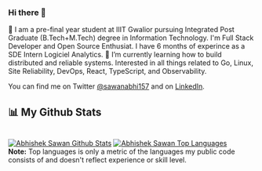 <!-- <h1 align="center">Hi <img src="https://raw.githubusercontent.com/MartinHeinz/MartinHeinz/master/wave.gif" width="10px">, I'm Abhishek Sawan</h1> -->
<!-- <h1 align="center">Hi , I'm Abhishek Sawan</h1>
<h3 align="center">A passionate Full Stack  Developer and and Open Source Enthusiast. </h3>  -->


### Hi there 👋

:telescope: I am a pre-final year student at IIIT Gwalior pursuing Integrated Post Graduate (B.Tech+M.Tech) degree in Information Technology. I'm Full Stack Developer and Open Source Enthusiat. I have 6 months of experince as a SDE Intern Logiciel Analytics. :seedling: I’m currently learning how to build distributed and reliable systems. Interested in all things related to Go, Linux, Site Reliability, DevOps, React, TypeScript, and Observability.

You can find me on Twitter [@sawanabhi157](https://twitter.com/sawanabhi157) and on [LinkedIn](https://www.linkedin.com/in/sawanabhi157/).



<!-- ## 🚀 Languages and Tools: -->
<!-- 
<p align="left"> 

<a href="https://www.w3schools.com/cpp/" target="_blank"> <img src="https://img.icons8.com/ios-filled/50/fa314a/c-plus-plus-logo.png"/> </a>
<a href="https://developer.mozilla.org/en-US/docs/Web/JavaScript" target="_blank"> <img src="https://img.icons8.com/color/48/000000/javascript.png"/> </a> 
 <a href="https://git-scm.com/" target="_blank"> <img src="https://img.icons8.com/color/48/000000/git.png"/> </a> 
<a href="https://reactjs.org/" target="_blank"> <img src="https://img.icons8.com/color/48/000000/react-native.png"/> </a>
    <a href="https://redux.js.org" target="_blank"> <img src="https://img.icons8.com/color/48/000000/redux.png"/> </a>
    <a style="padding-right:8px;" href="https://nodejs.org" target="_blank"> <img src="https://img.icons8.com/color/48/000000/nodejs.png"/> </a>
<a href="https://www.mongodb.com/" target="_blank"> <img src="https://raw.githubusercontent.com/devicons/devicon/master/icons/mongodb/mongodb-original-wordmark.svg" alt="mongodb" width="48" height="48"/> </a> 
   <a href="https://www.w3schools.com/css/" target="_blank"> <img  src="https://img.icons8.com/color/48/000000/css3.png"/> </a> 
    <a href="https://getbootstrap.com" target="_blank"> <img src="https://img.icons8.com/color/48/000000/bootstrap.png"/> </a> 
    <a href="https://expressjs.com" target="_blank"> <img src="https://raw.githubusercontent.com/devicons/devicon/master/icons/express/express-original-wordmark.svg" alt="express" width="40" height="40"/> </a>
    <a href="https://postman.com" target="_blank"> <img src="https://www.vectorlogo.zone/logos/getpostman/getpostman-icon.svg" alt="postman" width="45" height="45"/> </a>  
 -->



  


<!-- </p> -->

<!-- [![React Badge](https://img.shields.io/badge/-React-61DBFB?style=for-the-badge&labelColor=black&logo=react&logoColor=61DBFB)](#)  [![Javascript Badge](https://img.shields.io/badge/-Javascript-F0DB4F?style=for-the-badge&labelColor=black&logo=javascript&logoColor=F0DB4F)](#) [![Typescript Badge](https://img.shields.io/badge/-Typescript-007acc?style=for-the-badge&labelColor=black&logo=typescript&logoColor=007acc)](#) [![Nodejs Badge](https://img.shields.io/badge/-Nodejs-3C873A?style=for-the-badge&labelColor=black&logo=node.js&logoColor=3C873A)](#) [![GraphQL Badge](https://img.shields.io/badge/-GraphQl-e535ab?style=for-the-badge&labelColor=black&logo=node.js&logoColor=e535ab)](#) -->
<!-- <br/> -->
<!-- 
<p align="center">
    <a href="https://github.com/sawanabhi157/github-readme-streak-stats">
        <img title="🔥 Get streak stats for your profile at git.io/streak-stats" alt="Abhishek Sawan streak" src="https://github-readme-streak-stats.herokuapp.com/?user=sawanabhi157&theme=black-ice&hide_border=true&stroke=0000&background=060A0CD0"/>
    </a>
</p> -->

## 📊 My Github Stats

  <br/>
    <a href="https://github.com/sawanabhi157/github-readme-stats"><img alt="Abhishek Sawan Github Stats" src="https://github-readme-stats.vercel.app/api?username=sawanabhi157&show_icons=true&count_private=true&theme=react&hide_border=true&bg_color=0D1117" /></a>
  <a href="https://github.com/sawanabhi157/github-readme-stats"><img alt="Abhishek Sawan Top Languages" src="https://github-readme-stats.vercel.app/api/top-langs/?username=sawanabhi157&langs_count=8&count_private=true&layout=compact&theme=react&hide_border=true&bg_color=0D1117" /></a>
  <br/>
  <b>Note:</b> Top languages is only a metric of the languages my public code consists of and doesn't reflect experience or skill level.


<br/>
<br/>

<!-- <a href="https://github.com/sawanabhi157/github-readme-activity-graph"><img alt="Abhishek Sawan Activity Graph" src="https://activity-graph.herokuapp.com/graph?username=sawanabhi157&bg_color=0D1117&color=5BCDEC&line=5BCDEC&point=FFFFFF&hide_border=true" /></a> -->

<br/>
<br/>
<!-- 
## 🙋‍♂️ Connect with me:
<p align="center">

<a href = "https://in.linkedin.com/in/sawanabhi157/"><img src="https://img.icons8.com/fluent/48/000000/linkedin.png"/></a>
<a href = "https://www.quora.com/profile/Abhishek-Sawan-5"><img src="https://img.icons8.com/doodle/48/4a90e2/quora--v1.png"/> </a>
<a href = "https://www.instagram.com/sawanabhi157/"><img src="https://img.icons8.com/fluent/48/000000/instagram-new.png"/></a> -->

</p>

## ❤ Views
<a href="https://github.com/sawanabhi157/github-profile-views-counter">
    <img src="https://komarev.com/ghpvc/?username=sawanabhi157">
</a>
<!-- <a href="https://github.com/sawanabhi157?tab=followers"><img src="https://img.shields.io/github/followers/sawanabhi157?label=Followers&style=social" alt="GitHub Badge"></a> -->
